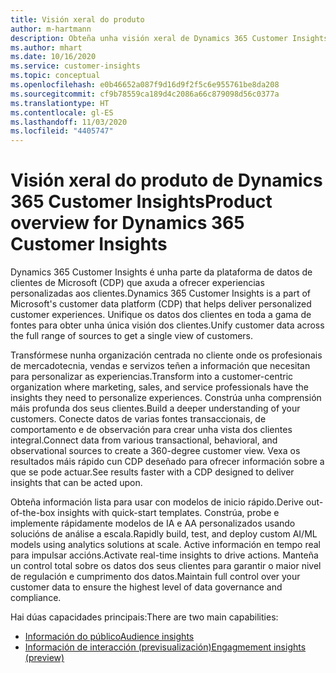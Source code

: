 ```yaml
---
title: Visión xeral do produto
author: m-hartmann
description: Obteña unha visión xeral de Dynamics 365 Customer Insights e as súas capacidades.
ms.author: mhart
ms.date: 10/16/2020
ms.service: customer-insights
ms.topic: conceptual
ms.openlocfilehash: e0b46652a087f9d16d9f2f5c6e955761be8da208
ms.sourcegitcommit: cf9b78559ca189d4c2086a66c879098d56c0377a
ms.translationtype: HT
ms.contentlocale: gl-ES
ms.lasthandoff: 11/03/2020
ms.locfileid: "4405747"
---
```

# <a name="product-overview-for-dynamics-365-customer-insights"></a><span data-ttu-id="38b2a-103">Visión xeral do produto de Dynamics 365 Customer Insights</span><span class="sxs-lookup"><span data-stu-id="38b2a-103">Product overview for Dynamics 365 Customer Insights</span></span>

<span data-ttu-id="38b2a-104">Dynamics 365 Customer Insights é unha parte da plataforma de datos de clientes de Microsoft (CDP) que axuda a ofrecer experiencias personalizadas aos clientes.</span><span class="sxs-lookup"><span data-stu-id="38b2a-104">Dynamics 365 Customer Insights is a part of Microsoft's customer data platform (CDP) that helps deliver personalized customer experiences.</span></span> <span data-ttu-id="38b2a-105">Unifique os datos dos clientes en toda a gama de fontes para obter unha única visión dos clientes.</span><span class="sxs-lookup"><span data-stu-id="38b2a-105">Unify customer data across the full range of sources to get a single view of customers.</span></span> 

<span data-ttu-id="38b2a-106">Transfórmese nunha organización centrada no cliente onde os profesionais de mercadotecnia, vendas e servizos teñen a información que necesitan para personalizar as experiencias.</span><span class="sxs-lookup"><span data-stu-id="38b2a-106">Transform into a customer-centric organization where marketing, sales, and service professionals have the insights they need to personalize experiences.</span></span> <span data-ttu-id="38b2a-107">Constrúa unha comprensión máis profunda dos seus clientes.</span><span class="sxs-lookup"><span data-stu-id="38b2a-107">Build a deeper understanding of your customers.</span></span> <span data-ttu-id="38b2a-108">Conecte datos de varias fontes transaccionais, de comportamento e de observación para crear unha vista dos clientes integral.</span><span class="sxs-lookup"><span data-stu-id="38b2a-108">Connect data from various transactional, behavioral, and observational sources to create a 360-degree customer view.</span></span> <span data-ttu-id="38b2a-109">Vexa os resultados máis rápido cun CDP deseñado para ofrecer información sobre a que se pode actuar.</span><span class="sxs-lookup"><span data-stu-id="38b2a-109">See results faster with a CDP designed to deliver insights that can be acted upon.</span></span> 

<span data-ttu-id="38b2a-110">Obteña información lista para usar con modelos de inicio rápido.</span><span class="sxs-lookup"><span data-stu-id="38b2a-110">Derive out-of-the-box insights with quick-start templates.</span></span> <span data-ttu-id="38b2a-111">Constrúa, probe e implemente rápidamente modelos de IA e AA personalizados usando solucións de análise a escala.</span><span class="sxs-lookup"><span data-stu-id="38b2a-111">Rapidly build, test, and deploy custom AI/ML models using analytics solutions at scale.</span></span> <span data-ttu-id="38b2a-112">Active información en tempo real para impulsar accións.</span><span class="sxs-lookup"><span data-stu-id="38b2a-112">Activate real-time insights to drive actions.</span></span> <span data-ttu-id="38b2a-113">Manteña un control total sobre os datos dos seus clientes para garantir o maior nivel de regulación e cumprimento dos datos.</span><span class="sxs-lookup"><span data-stu-id="38b2a-113">Maintain full control over your customer data to ensure the highest level of data governance and compliance.</span></span> 

<span data-ttu-id="38b2a-114">Hai dúas capacidades principais:</span><span class="sxs-lookup"><span data-stu-id="38b2a-114">There are two main capabilities:</span></span> 

- [<span data-ttu-id="38b2a-115">Información do público</span><span class="sxs-lookup"><span data-stu-id="38b2a-115">Audience insights</span></span>](audience-insights/overview.md)
- [<span data-ttu-id="38b2a-116">Información de interacción (previsualización)</span><span class="sxs-lookup"><span data-stu-id="38b2a-116">Engagmement insights (preview)</span></span>](engagement-insights/index.yml)
 